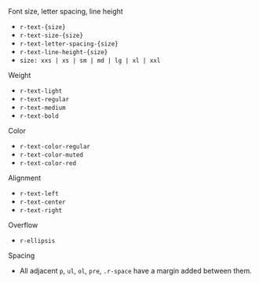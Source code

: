 Font size, letter spacing, line height

- `r-text-{size}`
- `r-text-size-{size}`
- `r-text-letter-spacing-{size}`
- `r-text-line-height-{size}`
- `size: xxs | xs | sm | md | lg | xl | xxl`

Weight

- `r-text-light`
- `r-text-regular`
- `r-text-medium`
- `r-text-bold`

Color
- `r-text-color-regular`
- `r-text-color-muted`
- `r-text-color-red`

Alignment 
- `r-text-left`
- `r-text-center`
- `r-text-right`

Overflow
- `r-ellipsis`

Spacing
- All adjacent `p`, `ul`, `ol`, `pre`, `.r-space` have a margin added between them.
